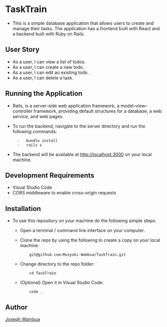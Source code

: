 # TaskTrain

- This is a simple database application that allows users to create and manage their tasks. The application has a frontend built with React and a backend built with Ruby on Rails.

## User Story

- As a user, I can view a list of todos.
- As a user, I can create a new todo.
- As a user, I can edit an existing todo.
- As a user, I can delete a task.

## Running the Application

- Rails, is a server-side web application framework, a model–view–controller framework, providing default structures for a database, a web service, and web pages.
- To run the backend, navigate to the server directory and run the following commands:

        -   bundle install
        -   rails s 

- The backend will be available at [http://localhost:3000](http://localhost:3000) on your local machine.

## Development Requirements

- Visual Studio Code
- CORS middleware to enable cross-origin requests

## Installation

- To use this repository on your machine do the following simple steps:

  - Open a terminal / command line interface on your computer.

  - Clone the repo by using the following to create a copy on your local machine:

            git@github.com:Musyoki-Wambua/TaskTrain.git

  - Change directory to the repo folder:

            cd TaskTrain

  - (Optional) Open it in Visual Studio Code:

            code .

## Author

[Joseph Wambua](https://github.com/Musyoki-Wambua)
